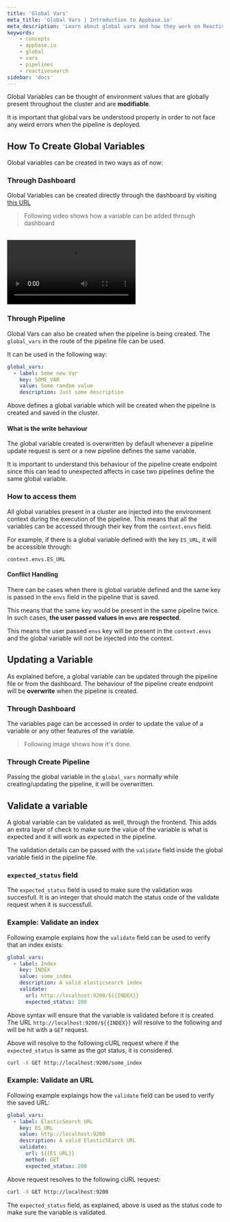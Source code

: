 ```yaml
---
title: 'Global Vars'
meta_title: 'Global Vars | Introduction to Appbase.io'
meta_description: 'Learn about global vars and how they work on ReactiveSearch Pipelines'
keywords:
    - concepts
    - appbase.io
    - global
    - vars
    - pipelines
    - reactivesearch
sidebar: 'docs'
---
```


Global Variables can be thought of environment values that are globally present throughout the cluster and are **modifiable**.

It is important that global vars be understood properly in order to not face any weird errors when the pipeline is deployed.

## How To Create Global Variables

Global variables can be created in two ways as of now:

### Through Dashboard

Global Variables can be created directly through the dashboard by visiting [this URL](https://dash.appbase.io/cluster/global-vars)

> Following video shows how a variable can be added through dashboard

<br>
<video controls autoplay loop>
  <source src="https://i.imgur.com/db8QEAQ.mp4" type="video/mp4">
Your browser does not support the video tag.
</video>


### Through Pipeline

Global Vars can also be created when the pipeline is being created. The `global_vars` in the route of the pipeline file can be used.

It can be used in the following way:

```yml
global_vars:
  - label: Some new Var
    key: SOME_VAR
    value: Some random value
    description: Just some description
```

Above defines a global variable which will be created when the pipeline is created and saved in the cluster.

#### What is the write behaviour

The global variable created is overwritten by default whenever a pipeline update request is sent or a new pipeline defines the same variable.

It is important to understand this behaviour of the pipeline create endpoint since this can lead to unexpected affects in case two pipelines define the same global variable.

### How to access them

All global variables present in a cluster are injected into the environment context during the execution of the pipeline. This means that all the variables can be accessed through their key from the `context.envs` field.

For example, if there is a global variable defined with the key `ES_URL`, it will be accessible through:

```context.envs.ES_URL```

#### Conflict Handling

There can be cases when there is global variable defined and the same key is passed in the `envs` field in the pipeline that is saved.

This means that the same key would be present in the same pipeline twice. In such cases, **the user passed values in `envs` are respected**.

This means the user passed `envs` key will be present in the `context.envs` and the global variable will not be injected into the context.

## Updating a Variable

As explained before, a global variable can be updated through the pipeline file or from the dashboard. The behaviour of the pipeline create endpoint will be **overwrite** when the pipeline is created.

### Through Dashboard

The variables page can be accessed in order to update the value of a variable or any other features of the variable.

> Following image shows how it's done.

### Through Create Pipeline

Passing the global variable in the `global_vars` normally while creating/updating the pipeline, it will be overwritten.

## Validate a variable

A global variable can be validated as well, through the frontend. This adds an extra layer of check to make sure the value of the variable is what is expected and it will work as expected in the pipeline.

The validation details can be passed with the `validate` field inside the global variable field in the pipeline file.

### `expected_status` field

The `expected_status` field is used to make sure the validation was succesfull. It is an integer that should match the status code of the validate request when it is successfull.

### Example: Validate an index

Following example explains how the `validate` field can be used to verify that an index exists:

```yml
global_vars:
  - label: Index
    key: INDEX
    value: some_index
    description: A valid elasticsearch index
    validate:
      url: http://localhost:9200/${{INDEX}}
      expected_status: 200
```

Above syntax will ensure that the variable is validated before it is created. The URL `http://localhost:9200/${{INDEX}}` will resolve to the following and will be hit with a `GET` request.

Above will resolve to the following cURL request where if the `expected_status` is same as the got status, it is considered.

```sh
curl -X GET http://localhost:9200/some_index
```

### Example: Validate an URL

Following example explaings how the `validate` field can be used to verify the saved URL:

```yml
global_vars:
  - label: ElasticSearch URL
    key: ES_URL
    value: http://localhost:9200
    description: A valid ElasticSEarch URL
    validate:
      url: ${{ES_URL}}
      method: GET
      expected_status: 200
```

Above request resolves to the following cURL request:

```sh
curl -X GET http://localhost:9200
```

The `expected_status` field, as explained, above is used as the status code to make sure the variable is validated.
